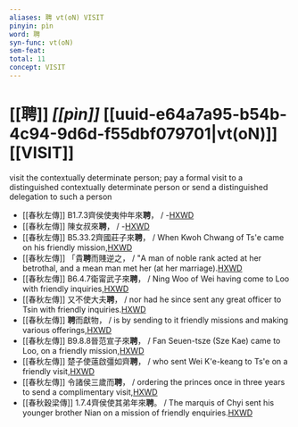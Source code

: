 ```yaml
---
aliases: 聘 vt(oN) VISIT
pinyin: pìn
word: 聘
syn-func: vt(oN)
sem-feat: 
total: 11
concept: VISIT 
---
```

# [[聘]] *[[pìn]]*  [[uuid-e64a7a95-b54b-4c94-9d6d-f55dbf079701|vt(oN)]] [[VISIT]]
visit the contextually determinate person; pay a formal visit to a distinguished contextually determinate person or send a distinguished delegation to such a person
 - [[春秋左傳]] B1.7.3齊侯使夷仲年來**聘**， / -[HXWD](https://hxwd.org/textview.html?location=KR1e0001_tls_001-133a.2)
 - [[春秋左傳]] 陳女叔來**聘**， / -[HXWD](https://hxwd.org/textview.html?location=KR1e0001_tls_003-288a.3)
 - [[春秋左傳]] B5.33.2齊國莊子來**聘**， / When Kwoh Chwang of Ts'e came on his friendly mission,[HXWD](https://hxwd.org/textview.html?location=KR1e0001_tls_005-577a.2)
 - [[春秋左傳]] 「貴**聘**而賤逆之， / "A man of noble rank acted at her betrothal, and a mean man met her (at her marriage).[HXWD](https://hxwd.org/textview.html?location=KR1e0001_tls_006-79a.7)
 - [[春秋左傳]] B6.4.7衛甯武子來**聘**， / Ning Woo of Wei having come to Loo with friendly inquiries,[HXWD](https://hxwd.org/textview.html?location=KR1e0001_tls_006-83a.2)
 - [[春秋左傳]] 又不使大夫**聘**， / nor had he since sent any great officer to Tsin with friendly inquiries.[HXWD](https://hxwd.org/textview.html?location=KR1e0001_tls_007-122a.4)
 - [[春秋左傳]] **聘**而獻物， / is by sending to it friendly missions and making various offerings,[HXWD](https://hxwd.org/textview.html?location=KR1e0001_tls_007-277a.4)
 - [[春秋左傳]] B9.8.8晉范宣子來**聘**， / Fan Seuen-tsze (Sze Kae) came to Loo, on a friendly mission,[HXWD](https://hxwd.org/textview.html?location=KR1e0001_tls_009-183a.2)
 - [[春秋左傳]] 楚子使薳啟彊如齊**聘**， / who sent Wei K'e-keang to Ts'e on a friendly visit,[HXWD](https://hxwd.org/textview.html?location=KR1e0001_tls_009-577a.4)
 - [[春秋左傳]] 令諸侯三歲而**聘**， / ordering the princes once in three years to send a complimentary visit,[HXWD](https://hxwd.org/textview.html?location=KR1e0001_tls_010-70a.14)
 - [[春秋穀梁傳]] 1.7.4齊侯使其弟年來**聘**。 / The marquis of Chyi sent his younger brother Nian on a mission of friendly enquiries.[HXWD](https://hxwd.org/textview.html?location=KR1e0008_tls_001-53a.2)